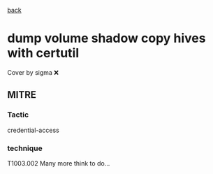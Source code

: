 [back](../index.md)
# dump volume shadow copy hives with certutil
Cover by sigma :x: 
## MITRE
### Tactic
credential-access
### technique
T1003.002
Many more think to do...